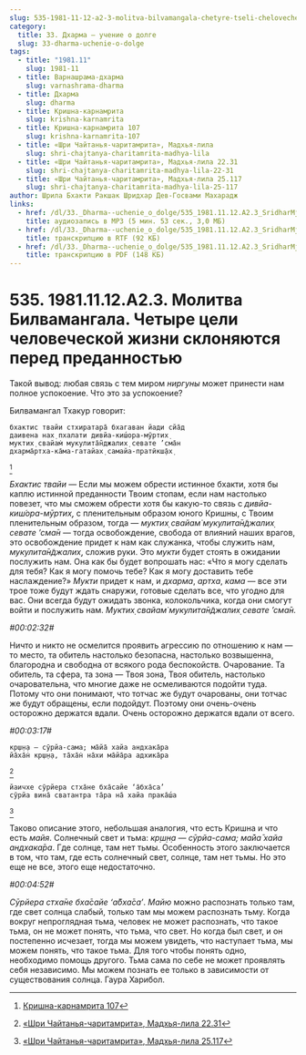 ```yaml
---
slug: 535-1981-11-12-a2-3-molitva-bilvamangala-chetyre-tseli-chelovecheskoj-zhizni-sklonyayutsya-pered-predannostyu
category:
  title: 33. Дхарма — учение о долге
  slug: 33-dharma-uchenie-o-dolge
tags:
  - title: "1981.11"
    slug: 1981-11
  - title: Варнашрама-дхарма
    slug: varnashrama-dharma
  - title: Дхарма
    slug: dharma
  - title: Кришна-карнамрита
    slug: krishna-karnamrita
  - title: Кришна-карнамрита 107
    slug: krishna-karnamrita-107
  - title: «Шри Чайтанья-чаритамрита», Мадхья-лила
    slug: shri-chajtanya-charitamrita-madhya-lila
  - title: «Шри Чайтанья-чаритамрита», Мадхья-лила 22.31
    slug: shri-chajtanya-charitamrita-madhya-lila-22-31
  - title: «Шри Чайтанья-чаритамрита», Мадхья-лила 25.117
    slug: shri-chajtanya-charitamrita-madhya-lila-25-117
author: Шрила Бхакти Ракшак Шридхар Дев-Госвами Махарадж
links:
  - href: /dl/33._Dharma--uchenie_o_dolge/535_1981.11.12.A2.3_SridharMj_Molitva_Bilvamangala_Chetyre_celi_chelovecheskoj_zhizni_sklonjajutsja_pered_predannostju.mp3
    title: аудиозапись в MP3 (5 мин. 53 сек., 3,0 МБ)
  - href: /dl/33._Dharma--uchenie_o_dolge/535_1981.11.12.A2.3_SridharMj_Molitva_Bilvamangala_Chetyre_celi_chelovecheskoj_zhizni_sklonjajutsja_pered_predannostju.rtf
    title: транскрипцию в RTF (92 КБ)
  - href: /dl/33._Dharma--uchenie_o_dolge/535_1981.11.12.A2.3_SridharMj_Molitva_Bilvamangala_Chetyre_celi_chelovecheskoj_zhizni_sklonjajutsja_pered_predannostju.pdf
    title: транскрипцию в PDF (148 КБ)
---
```


# 535. 1981.11.12.A2.3. Молитва Билвамангала. Четыре цели человеческой жизни склоняются перед преданностью

Такой вывод: любая связь с тем миром *ниргуны* может принести нам полное успокоение. Что это за успокоение?

Билвамангал Тхакур говорит:

    бхактис твайи стхиратара̄ бхагаван йади сйа̄д
    даивена нах̣ пхалати дивйа-киш́ора-мӯртих̣
    муктих̣ свайам̇ мукулита̄н̃джалих̣ севате ’сма̄н
    дхарма̄ртха-ка̄ма-гатайах̣ самайа-пратӣкш̣а̄х̣
[^_ftn1]

*Бхактис твайи* — Если мы можем обрести истинное бхакти, хотя бы каплю истинной преданности Твоим стопам, если нам настолько повезет, что мы сможем обрести хотя бы какую-то связь с *дивйа-киш́ора-мӯртих̣*, с пленительным образом юного Кришны, с Твоим пленительным образом, тогда — *муктих̣ свайам̇ мукулита̄н̃джалих̣ севате ’сма̄н* — тогда освобождение, свобода от влияний наших врагов, это освобождение придет к нам как служанка, чтобы служить нам, *мукулита̄н̃джалих̣*, сложив руки. Это *мукти* будет стоять в ожидании послужить нам. Она как бы будет вопрошать нас: «Что я могу сделать для тебя? Как я могу помочь тебе? Как я могу доставить тебе наслаждение?» *Мукти* придет к нам, и *дхарма*, *артха*, *кама* — все эти трое тоже будут ждать снаружи, готовые сделать все, что угодно для вас. Они всегда будут ожидать звонка, колокольчика, когда они смогут войти и послужить нам. *Муктих̣ свайам̇ мукулита̄н̃джалих̣ севате ’сма̄н.*

*#00:02:32#*

Ничто и никто не осмелится проявить агрессию по отношению к нам — то место, та обитель настолько безопасна, настолько возвышенна, благородна и свободна от всякого рода беспокойств. Очарование. Та обитель, та сфера, та зона — Твоя зона, Твоя обитель, настолько очаровательна, что многие даже не осмеливаются подойти туда. Потому что они понимают, что тотчас же будут очарованы, они тотчас же будут обращены, если подойдут. Поэтому они очень-очень осторожно держатся вдали. Очень осторожно держатся вдали от всего.

*#00:03:17#*

    кр̣ш̣н̣а — сӯрйа-сама; ма̄йа̄ хайа андхака̄ра
    йа̄ха̄н̇ кр̣ш̣н̣а, та̄ха̄н̇ на̄хи ма̄йа̄ра адхика̄ра
[^_ftn2]

    йаичхе сӯрйера стха̄не бха̄сайе ‘а̄бха̄са’
    сӯрйа вина̄ сватантра та̄ра на̄ хайа прака̄ш́а
[^_ftn3]

Таково описание этого, небольшая аналогия, что есть Кришна и что есть *майя*. Солнечный свет и тьма: *кр̣ш̣н̣а — сӯрйа-сама; ма̄йа̄ хайа андхака̄ра*. Где солнце, там нет тьмы. Особенность этого заключается в том, что там, где есть солнечный свет, солнце, там нет тьмы. Но это еще не все, этого еще недостаточно.

*#00:04:52#*

*Сӯрйера стха̄не бха̄сайе ‘а̄бха̄са’*. *Майю* можно распознать только там, где свет солнца слабый, только там мы можем распознать тьму. Когда вокруг непроглядная тьма, человек не может распознать, что такое тьма, он не может понять, что тьма, что свет. Но когда был свет, и он постепенно исчезает, тогда мы можем увидеть, что наступает тьма, мы можем понять, что такое тьма. Для того чтобы понять одно, необходимо помощь другого. Тьма сама по себе не может проявлять себя независимо. Мы можем познать ее только в зависимости от существования солнца. Гаура Харибол.



[^_ftn1]: [Кришна-карнамрита 107](../notes/krishna-karnamrita/krishna-karnamrita-107.md)

[^_ftn2]: [«Шри Чайтанья-чаритамрита», Мадхья-лила 22.31](../notes/shri-chajtanya-charitamrita-madhya-lila/shri-chajtanya-charitamrita-madhya-lila-22-31.md)

[^_ftn3]: [«Шри Чайтанья-чаритамрита», Мадхья-лила 25.117](../notes/shri-chajtanya-charitamrita-madhya-lila/shri-chajtanya-charitamrita-madhya-lila-25-117.md)
